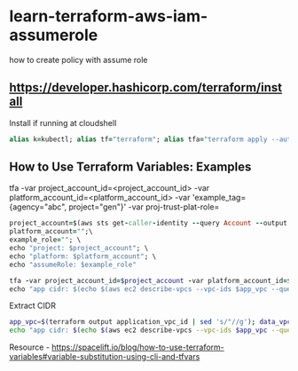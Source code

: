 # learn-terraform-aws-iam-assumerole
how to create policy with assume role

## https://developer.hashicorp.com/terraform/install
Install if running at cloudshell
```ruby
alias k=kubectl; alias tf="terraform"; alias tfa="terraform apply --auto-approve"; alias tfd="terraform destroy --auto-approve"; alias tfm="terraform init; terraform fmt; terraform validate; terraform plan"; sudo yum install -y yum-utils shadow-utils; sudo yum-config-manager --add-repo https://rpm.releases.hashicorp.com/AmazonLinux/hashicorp.repo; sudo yum -y install terraform; terraform init
```

## How to Use Terraform Variables: Examples
tfa -var project_account_id=<project_account_id> -var platform_account_id=<platform_account_id> -var 'example_tag={agency="abc", project="gen"}' -var proj-trust-plat-role=<example-role>
```ruby
project_account=$(aws sts get-caller-identity --query Account --output text); \
platform_account="";\
example_role=""; \
echo "project: $project_account"; \
echo "platform: $platform_account"; \
echo "assumeRole: $example_role"
```
```ruby
tfa -var project_account_id=$project_account -var platform_account_id=$platform_account -var 'example_tag={agency="abc", project="gen"}' -var project_iam_role=$example_role; app_vpc=$(terraform output application_vpc_id | sed 's/"//g'); data_vpc=$(terraform output data_vpc_id | sed 's/"//g'); \
echo "app cidr: $(echo $(aws ec2 describe-vpcs --vpc-ids $app_vpc --query 'Vpcs[0].CidrBlock' | sed 's/"//g'))"; echo "data cidr: $(echo $(aws ec2 describe-vpcs --vpc-ids $data_vpc --query 'Vpcs[0].CidrBlock' | sed 's/"//g'))"
```
Extract CIDR
```bash
app_vpc=$(terraform output application_vpc_id | sed 's/"//g'); data_vpc=$(terraform output data_vpc_id | sed 's/"//g'); \
echo "app cidr: $(echo $(aws ec2 describe-vpcs --vpc-ids $app_vpc --query 'Vpcs[0].CidrBlock' | sed 's/"//g'))"; echo "data cidr: $(echo $(aws ec2 describe-vpcs --vpc-ids $data_vpc --query 'Vpcs[0].CidrBlock' | sed 's/"//g'))"
```
Resource - https://spacelift.io/blog/how-to-use-terraform-variables#variable-substitution-using-cli-and-tfvars
